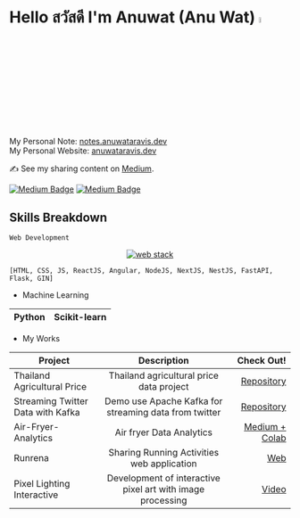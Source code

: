 # Hello สวัสดี I'm Anuwat (Anu Wat) <img src="https://media.giphy.com/media/hvRJCLFzcasrR4ia7z/giphy.gif" width="5%">

My Personal Note: [notes.anuwataravis.dev](https://notes.anuwataravis.dev/)  
My Personal Website: [anuwataravis.dev](https://anuwataravis.dev/)

:writing_hand: See my sharing content on 
[Medium](https://medium.com/@anuwataravis). 

[![Medium Badge](https://img.shields.io/badge/-Medium-050a30?style=flat-square&logo=Medium&logoColor=white)](https://medium.com/@anuwataravis/)
[![Medium Badge](https://img.shields.io/badge/LinkedIn-0077B5?style=flat-square&logo=linkedin&logoColor=white)](https://www.linkedin.com/in/anuwataravis/)


## Skills Breakdown 
```Web Development```
<p align="center">
  <a href="https://github.com/anuwatavis">
   <img src="webstack.png" alt="web stack">
  </a>
</p>

```pythob
[HTML, CSS, JS, ReactJS, Angular, NodeJS, NextJS, NestJS, FastAPI, Flask, GIN]
```




- Machine Learning 
 
| Python | Scikit-learn | 
| ---- | --- | 

- My Works
 
| Project  |            Description             | Check Out! |
| -------- | :--------------------------------: | ---------: |
|Thailand Agricultural Price | Thailand agricultural price data project | [Repository](https://github.com/anuwatavis/zoomcamp-data-project) |
|Streaming Twitter Data with Kafka | Demo use Apache Kafka for streaming data from twitter | [Repository](https://github.com/anuwatavis/DE-PROJECT/tree/main/kafka-twitter) |
| Air-Fryer-Analytics |              Air fryer Data Analytics              | [Medium + Colab](https://medium.com/botnoi-classroom/des-project-1-%E0%B8%A7%E0%B8%B4%E0%B9%80%E0%B8%84%E0%B8%A3%E0%B8%B2%E0%B8%B0%E0%B8%AB%E0%B9%8C%E0%B8%82%E0%B9%89%E0%B8%AD%E0%B8%A1%E0%B8%B9%E0%B8%A5%E0%B8%AB%E0%B8%A1%E0%B9%89%E0%B8%AD%E0%B8%97%E0%B8%AD%E0%B8%94%E0%B9%84%E0%B8%A3%E0%B9%89%E0%B8%99%E0%B9%89%E0%B8%B3%E0%B8%A1%E0%B8%B1%E0%B8%99%E0%B8%97%E0%B8%B5%E0%B9%88%E0%B8%A1%E0%B8%B2%E0%B9%81%E0%B8%A3%E0%B8%87%E0%B9%81%E0%B8%8B%E0%B8%87%E0%B8%AA%E0%B9%89%E0%B8%A1-%E0%B9%80%E0%B8%9E%E0%B8%A3%E0%B8%B2%E0%B8%B0%E0%B8%AA%E0%B9%89%E0%B8%A1%E0%B8%AB%E0%B8%A2%E0%B8%B8%E0%B8%94-77069dbc2c2a) |
| Runrena| Sharing Running Activities web application | [Web](https://runrena-b3aa5.firebaseapp.com) | [Repositoyty](https://github.com/anuwatavis/runrena) |
| Pixel Lighting Interactive | Development of interactive pixel art with image processing |[Video](https://www.youtube.com/watch?v=df82XxggoX0)

